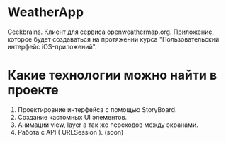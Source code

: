# WeatherApp
Geekbrains. Клиент для сервиса openweathermap.org. Приложение, которое будет создаваться на протяжении курса "Пользовательский интерфейс iOS-приложений".

# Какие технологии можно найти в проекте

1. Проектировние интерфейса с помощью StoryBoard. 
2. Создание кастомных UI элементов.
3. Анимации view, layer а так же переходов между экранами. 
4. Работа с API ( URLSession ). (soon)



